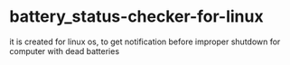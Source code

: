 # battery_status-checker-for-linux
it is created for linux os, to get notification before improper shutdown for computer with dead batteries
